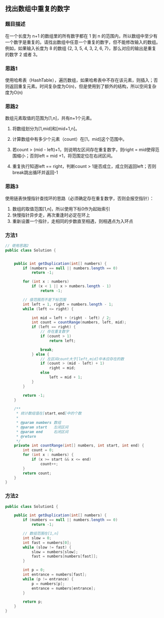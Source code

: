 ## 找出数组中重复的数字

### 题目描述

在一个长度为 n+1 的数组里的所有数字都在 1 到 n 的范围内，所以数组中至少有一个数字是重复的。请找出数组中任意一个重复的数字，但不能修改输入的数组。例如，如果输入长度为 8 的数组 {2, 3, 5, 4, 3, 2, 6, 7}，那么对应的输出是重复的数字 2 或者 3。

### 思路1

使用哈希表（HashTable），遍历数组，如果哈希表中不存在该元素，则插入；否则返回重复元素。时间复杂度为O(n)，但是使用到了额外的结构，所以空间复杂度为O(n)

### 思路2

数组元素取值的范围为[1,n]，共有n+1个元素。

1. 将数组划分为[1,mid]和[mid+1,n]。

2. 计算数组中有多少个元素（count）在[1，mid]这个范围中。
3. 若count > (mid - left)+1，则说明左区间存在重复数字，则right = mid使得范围缩小；否则left = mid +1，将范围定位在右闭区间。
4. 重复执行知道left == right，判断count > 1是否成立，成立则返回left；否则break跳出循环并返回-1

### 思路3

使用链表快慢指针查找环的思路（必须确定存在重复数字，否则会报空指针）：

1. 数组的取值范围[1,n]，所以使用下标0作为起始索引
2. 快慢指针异步走，再次重逢时必定在环上
3. 重新设置一个指针，走相同的步数直至相遇，则相遇点为入环点

### 方法1

```java
// 使用思路2
public class Solution {


    public int getDuplication(int[] numbers) {
        if (numbers == null || numbers.length == 0)
            return -1;

        for (int x : numbers)
            if (x < 1 || x > numbers.length - 1)
                return -1;

        // 值范围而不是下标范围
        int left = 1, right = numbers.length - 1;
        while (left <= right) {

            int mid = left + (right - left) / 2;
            int count = countRange(numbers, left, mid);
            if (left == right) {
                // 存在重复数字
                if (count > 1)
                    return left;

                break;
            } else {
                // 左区间count大于[left,mid]中本应存在的数
                if (count > (mid - left) + 1)
                    right = mid;
                else
                    left = mid + 1;
            }
        }

        return -1;
    }

    /**
     * 统计数组值在[start,end]中的个数
     *
     * @param numbers 数组
     * @param start   左闭区间
     * @param end     右闭区间
     * @return
     */
    private int countRange(int[] numbers, int start, int end) {
        int count = 0;
        for (int x : numbers) {
            if (x >= start && x <= end)
                count++;
        }
        return count;
    }
}
```

### 方法2

```java
public class Solution1 {

    public int getDuplication(int[] numbers) {
        if (numbers == null || numbers.length == 0)
            return -1;

        // 数组范围在[1,n]
        int slow = 0;
        int fast = numbers[0];
        while (slow != fast) {
            slow = numbers[slow];
            fast = numbers[numbers[fast]];
        }

        int p = 0;
        int entrance = numbers[fast];
        while (p != entrance) {
            p = numbers[p];
            entrance = numbers[entrance];
        }

        return p;
    }
}
```

